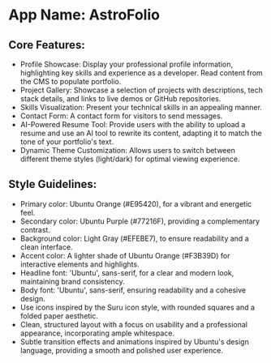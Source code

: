 # **App Name**: AstroFolio

## Core Features:

- Profile Showcase: Display your professional profile information, highlighting key skills and experience as a developer. Read content from the CMS to populate portfolio.
- Project Gallery: Showcase a selection of projects with descriptions, tech stack details, and links to live demos or GitHub repositories.
- Skills Visualization: Present your technical skills in an appealing manner.
- Contact Form: A contact form for visitors to send messages.
- AI-Powered Resume Tool: Provide users with the ability to upload a resume and use an AI tool to rewrite its content, adapting it to match the tone of your portfolio's text.
- Dynamic Theme Customization: Allows users to switch between different theme styles (light/dark) for optimal viewing experience.

## Style Guidelines:

- Primary color: Ubuntu Orange (#E95420), for a vibrant and energetic feel.
- Secondary color: Ubuntu Purple (#77216F), providing a complementary contrast.
- Background color: Light Gray (#EFEBE7), to ensure readability and a clean interface.
- Accent color: A lighter shade of Ubuntu Orange (#F3B39D) for interactive elements and highlights.
- Headline font: 'Ubuntu', sans-serif, for a clear and modern look, maintaining brand consistency.
- Body font: 'Ubuntu', sans-serif, ensuring readability and a cohesive design.
- Use icons inspired by the Suru icon style, with rounded squares and a folded paper aesthetic.
- Clean, structured layout with a focus on usability and a professional appearance, incorporating ample whitespace.
- Subtle transition effects and animations inspired by Ubuntu's design language, providing a smooth and polished user experience.